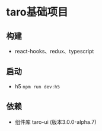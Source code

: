 # taro基础项目
## 构建
- react-hooks、redux、typescript
## 启动
- h5 `npm run dev:h5`
## 依赖
- 组件库 taro-ui (版本3.0.0-alpha.7)
